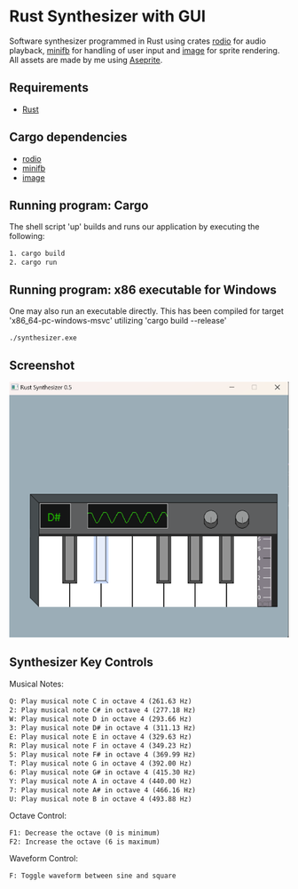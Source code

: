 # Rust Synthesizer with GUI

Software synthesizer programmed in Rust using crates [rodio](https://crates.io/crates/rodio) for audio playback, 
[minifb](https://crates.io/crates/minifb) for handling of user input 
and [image](https://crates.io/crates/image) for sprite rendering. 
All assets are made by me using [Aseprite](https://www.aseprite.org/).

## Requirements
* [Rust](https://www.rust-lang.org/tools/install)

## Cargo dependencies

* [rodio](https://crates.io/crates/rodio)
* [minifb](https://crates.io/crates/minifb)
* [image](https://crates.io/crates/image)

## Running program: Cargo

The shell script 'up' builds and runs our application by executing the following:
```
1. cargo build
2. cargo run
```

## Running program: x86 executable for Windows

One may also run an executable directly. This has been compiled for target 'x86_64-pc-windows-msvc'
utilizing 'cargo build --release'
```
./synthesizer.exe
```

## Screenshot
![screenshot](rust_synthesizer_screenshot.png)

## Synthesizer Key Controls
Musical Notes:

    Q: Play musical note C in octave 4 (261.63 Hz)
    2: Play musical note C# in octave 4 (277.18 Hz)
    W: Play musical note D in octave 4 (293.66 Hz)
    3: Play musical note D# in octave 4 (311.13 Hz)
    E: Play musical note E in octave 4 (329.63 Hz)
    R: Play musical note F in octave 4 (349.23 Hz)
    5: Play musical note F# in octave 4 (369.99 Hz)
    T: Play musical note G in octave 4 (392.00 Hz)
    6: Play musical note G# in octave 4 (415.30 Hz)
    Y: Play musical note A in octave 4 (440.00 Hz)
    7: Play musical note A# in octave 4 (466.16 Hz)
    U: Play musical note B in octave 4 (493.88 Hz)

Octave Control:

    F1: Decrease the octave (0 is minimum)
    F2: Increase the octave (6 is maximum)

Waveform Control:

    F: Toggle waveform between sine and square